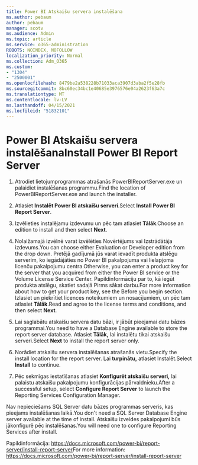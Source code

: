 ```yaml
---
title: Power BI Atskaišu servera instalēšana
ms.author: pebaum
author: pebaum
manager: scotv
ms.audience: Admin
ms.topic: article
ms.service: o365-administration
ROBOTS: NOINDEX, NOFOLLOW
localization_priority: Normal
ms.collection: Adm_O365
ms.custom:
- "1304"
- "2500001"
ms.openlocfilehash: 8479be2a538228b71033aca3907d3aba2f5e28fb
ms.sourcegitcommit: 8bc60ec34bc1e40685e3976576e04a2623f63a7c
ms.translationtype: MT
ms.contentlocale: lv-LV
ms.lasthandoff: 04/15/2021
ms.locfileid: "51832101"
---
```

# <a name="install-power-bi-report-server"></a><span data-ttu-id="9f0e7-102">Power BI Atskaišu servera instalēšana</span><span class="sxs-lookup"><span data-stu-id="9f0e7-102">Install Power BI Report Server</span></span>

1. <span data-ttu-id="9f0e7-103">Atrodiet lietojumprogrammas atrašanās PowerBIReportServer.exe un palaidiet instalēšanas programmu.</span><span class="sxs-lookup"><span data-stu-id="9f0e7-103">Find the location of PowerBIReportServer.exe and launch the installer.</span></span>

2. <span data-ttu-id="9f0e7-104">Atlasiet **Instalēt Power BI atskaišu serveri**.</span><span class="sxs-lookup"><span data-stu-id="9f0e7-104">Select **Install Power BI Report Server**.</span></span>

3. <span data-ttu-id="9f0e7-105">Izvēlieties instalējamu izdevumu un pēc tam atlasiet **Tālāk**.</span><span class="sxs-lookup"><span data-stu-id="9f0e7-105">Choose an edition to install and then select **Next**.</span></span>

4. <span data-ttu-id="9f0e7-106">Nolaižamajā izvēlnē varat izvēlēties Novērtējums vai Izstrādātāja izdevums.</span><span class="sxs-lookup"><span data-stu-id="9f0e7-106">You can choose either Evaluation or Developer edition from the drop down.</span></span>  <span data-ttu-id="9f0e7-107">Pretējā gadījumā jūs varat ievadīt produkta atslēgu serverim, ko iegādājāties no Power BI pakalpojuma vai lielapjoma licenču pakalpojumu centra.</span><span class="sxs-lookup"><span data-stu-id="9f0e7-107">Otherwise, you can enter a product key for the server that you acquired from either the Power BI service or the Volume License Service Center.</span></span> <span data-ttu-id="9f0e7-108">Papildinformāciju par to, kā iegūt produkta atslēgu, skatiet sadaļā Pirms sākat darbu.</span><span class="sxs-lookup"><span data-stu-id="9f0e7-108">For more information about how to get your product key, see the Before you begin section.</span></span> <span data-ttu-id="9f0e7-109">Izlasiet un piekrītiet licences noteikumiem un nosacījumiem, un pēc tam atlasiet **Tālāk**.</span><span class="sxs-lookup"><span data-stu-id="9f0e7-109">Read and agree to the license terms and conditions, and then select **Next**.</span></span>

5. <span data-ttu-id="9f0e7-110">Lai saglabātu atskaišu servera datu bāzi, ir jābūt pieejamai datu bāzes programmai.</span><span class="sxs-lookup"><span data-stu-id="9f0e7-110">You need to have a Database Engine available to store the report server database.</span></span> <span data-ttu-id="9f0e7-111">Atlasiet **Tālāk,** lai instalētu tikai atskaišu serveri.</span><span class="sxs-lookup"><span data-stu-id="9f0e7-111">Select **Next** to install the report server only.</span></span>

6. <span data-ttu-id="9f0e7-112">Norādiet atskaišu servera instalēšanas atrašanās vietu.</span><span class="sxs-lookup"><span data-stu-id="9f0e7-112">Specify the install location for the report server.</span></span> <span data-ttu-id="9f0e7-113">Lai **turpinātu,** atlasiet Instalēt.</span><span class="sxs-lookup"><span data-stu-id="9f0e7-113">Select **Install** to continue.</span></span>

7. <span data-ttu-id="9f0e7-114">Pēc sekmīgas iestatīšanas atlasiet **Konfigurēt atskaišu serveri,** lai palaistu atskaišu pakalpojumu konfigurācijas pārvaldnieku.</span><span class="sxs-lookup"><span data-stu-id="9f0e7-114">After a successful setup, select **Configure Report Server** to launch the Reporting Services Configuration Manager.</span></span>

<span data-ttu-id="9f0e7-115">Nav nepieciešams SQL Server datu bāzes programmas serveris, kas pieejams instalēšanas laikā.</span><span class="sxs-lookup"><span data-stu-id="9f0e7-115">You don't need a SQL Server Database Engine server available at the time of install.</span></span> <span data-ttu-id="9f0e7-116">Atskaišu izveides pakalpojumi būs jākonfigurē pēc instalēšanas.</span><span class="sxs-lookup"><span data-stu-id="9f0e7-116">You will need one to configure Reporting Services after install.</span></span>

<span data-ttu-id="9f0e7-117">Papildinformācija: https://docs.microsoft.com/power-bi/report-server/install-report-server</span><span class="sxs-lookup"><span data-stu-id="9f0e7-117">For more information: https://docs.microsoft.com/power-bi/report-server/install-report-server</span></span>
